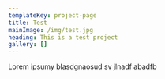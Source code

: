 ```yaml
---
templateKey: project-page
title: Test
mainImage: /img/test.jpg
heading: This is a test project
gallery: []
---
```

Lorem ipsumy blasdgnaosud sv jlnadf
 abadfb
